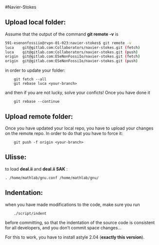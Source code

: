 #Navier-Stokes

## Upload local folder:

Assume that the output of the command **git remote -v** is

```bash
591-esenonfossiio@rvpn-01-023:navier-stokes$ git remote -v 
luca	git@gitlab.com:Collaborators/navier-stokes.git (fetch)
luca	git@gitlab.com:Collaborators/navier-stokes.git (push)
origin	git@gitlab.com:ESeNonFossiIo/navier-stokes.git (fetch)
origin	git@gitlab.com:ESeNonFossiIo/navier-stokes.git (push)
```

in order to update your folder:

```
	git fetch --all
    git rebase luca <your-branch>
```

and then if you are not lucky, solve your conficts!
Once you have done it
```
	git rebase --continue
```

## Upload remote folder:

Once you have updated your local repo, you have to upload your changes on the remote repo. In order to do that you have to force it:

```
	git push -f origin <your-branch>
```

## Ulisse:

to load **deal.ii** and **deal.ii SAK** :

	. /home/mathlab/gnu.conf /home/mathlab/gnu/

## Indentation:

when you have made modifications to the code, make sure you run

```
	./script/indent
```
before committing, so that the indentation of the source code is consistent for all developers, and you don't commit space changes...

For this to work, you have to install astyle 2.04 (**exactly this version**). 
